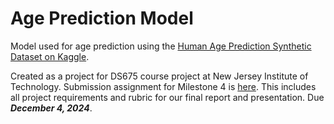 # Age Prediction Model
Model used for age prediction using the [Human Age Prediction Synthetic Dataset on Kaggle](https://www.kaggle.com/datasets/abdullah0a/human-age-prediction-synthetic-dataset/data).

Created as a project for DS675 course project at New Jersey Institute of Technology. 
Submission assignment for Milestone 4 is [here](https://njit.instructure.com/courses/43381/assignments/467470).
This includes all project requirements and rubric for our final report and presentation. Due **_December 4, 2024_**.